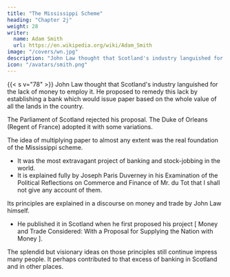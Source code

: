 ```yaml
---
title: "The Mississippi Scheme"
heading: "Chapter 2j"
weight: 28
writer:
  name: Adam Smith
  url: https://en.wikipedia.org/wiki/Adam_Smith
image: "/covers/wn.jpg"
description: "John Law thought that Scotland's industry languished for the lack of money to employ it. He proposed to remedy this lack by establishing a bank which would issue paper based on the whole value of all the lands in the country"
icon: "/avatars/smith.png"
---
```



<!-- ### Quantitative Easing=   -->

{{< s v="78" >}} John Law thought that Scotland's industry languished for the lack of money to employ it. He proposed to remedy this lack by establishing a bank which would issue paper based on the whole value of all the lands in the country.

The Parliament of Scotland rejected his proposal. The Duke of Orleans (Regent of France) adopted it with some variations.

The idea of multiplying paper to almost any extent was the real foundation of the Mississippi scheme.
- It was the most extravagant project of banking and stock-jobbing in the world.
- It is explained fully by Joseph Paris Duverney in his Examination of the Political Reflections on Commerce and Finance of Mr. du Tot that I shall not give any account of them.

Its principles are explained in a discourse on money and trade by John Law himself.
- He published it in Scotland when he first proposed his project [ Money and Trade Considered: With a Proposal for Supplying the Nation with Money ].

The splendid but visionary ideas on those principles still continue impress many people. It perhaps contributed to that excess of banking in Scotland and in other places.

